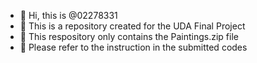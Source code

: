 - 👋 Hi, this is @02278331
- 👀 This is a repository created for the UDA Final Project
- 🌱 This respository only contains the Paintings.zip file
- 💞️ Please refer to the instruction in the submitted codes

<!---
02278331/02278331 is a ✨ special ✨ repository because its `README.md` (this file) appears on your GitHub profile.
You can click the Preview link to take a look at your changes.
--->
